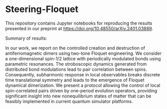 # Steering-Floquet
This repository contains Jupyter notebooks for reproducing the results presented in our preprint at https://doi.org/10.48550/arXiv.2401.03889. 

Summary of results:

In our work, we report on the controlled creation and destruction of antiferromagnetic dimers using two-tone Floquet engineering. We consider a one-dimensional spin-1/2 lattice with periodically modulated bonds using parametric resonances. The stroboscopic dynamics generated from distributed bond modulations lead to pair correlation between spins. Consequently, subharmonic response in local observables breaks discrete time translational symmetry and leads to the emergence of Floquet dynamical dimerization. We present a protocol allowing the control of local spin-correlated pairs driven by one-period evolution operators, providing significant insight into new nonequilibrium states of matter that can be feasibly implemented in current quantum simulator platforms. 

